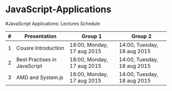 
# JavaScript-Applications
#JavaScript Applications: Lectures Schedule


| # | Presentation                 | Group 1                      | Group 2                     
| - | --------------------------   | ---------------------------- | --------------------------
| 1 | Cousre Introduction          | 18:00, Monday, 17 aug 2015   | 14:00, Tuesday, 18 aug 2015
| 2 | Best Practises in JavaScript | 18:00, Monday, 17 aug 2015   | 14:00, Tuesday, 18 aug 2015
| 3 | AMD and System.js            | 18:00, Monday, 17 aug 2015   | 14:00, Tuesday, 18 aug 2015